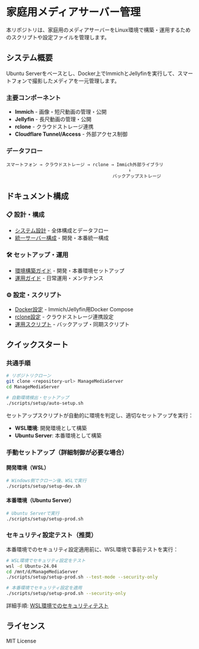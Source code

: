 # 家庭用メディアサーバー管理

本リポジトリは、家庭用のメディアサーバーをLinux環境で構築・運用するためのスクリプトや設定ファイルを管理します。

## システム概要

Ubuntu Serverをベースとし、Docker上でImmichとJellyfinを実行して、スマートフォンで撮影したメディアを一元管理します。

### 主要コンポーネント

- **Immich** - 画像・短尺動画の管理・公開
- **Jellyfin** - 長尺動画の管理・公開  
- **rclone** - クラウドストレージ連携
- **Cloudflare Tunnel/Access** - 外部アクセス制御

### データフロー

```
スマートフォン → クラウドストレージ → rclone → Immich外部ライブラリ
                                              ↓
                                        バックアップストレージ
```

## ドキュメント構成

### 📋 設計・構成
- [システム設計](docs/design/system-architecture.md) - 全体構成とデータフロー
- [統一サーバー構成](docs/design/server-configuration.md) - 開発・本番統一構成

### 🛠️ セットアップ・運用
- [環境構築ガイド](docs/setup/environment-setup.md) - 開発・本番環境セットアップ
- [運用ガイド](docs/operations/README.md) - 日常運用・メンテナンス

### ⚙️ 設定・スクリプト
- [Docker設定](docker/) - Immich/Jellyfin用Docker Compose
- [rclone設定](config/rclone/) - クラウドストレージ連携設定
- [運用スクリプト](scripts/) - バックアップ・同期スクリプト

## クイックスタート

### 共通手順
```bash
# リポジトリクローン
git clone <repository-url> ManageMediaServer
cd ManageMediaServer

# 自動環境検出・セットアップ
./scripts/setup/auto-setup.sh
```

セットアップスクリプトが自動的に環境を判定し、適切なセットアップを実行：
- **WSL環境**: 開発環境として構築
- **Ubuntu Server**: 本番環境として構築

### 手動セットアップ（詳細制御が必要な場合）

#### 開発環境（WSL）
```bash
# Windows側でクローン後、WSLで実行
./scripts/setup/setup-dev.sh
```

#### 本番環境（Ubuntu Server）
```bash
# Ubuntu Serverで実行
./scripts/setup/setup-prod.sh
```

### セキュリティ設定テスト（推奨）

本番環境でのセキュリティ設定適用前に、WSL環境で事前テストを実行：

```bash
# WSL環境でセキュリティ設定をテスト
wsl -d Ubuntu-24.04
cd /mnt/d/ManageMediaServer
./scripts/setup/setup-prod.sh --test-mode --security-only

# 本番環境でセキュリティ設定を適用
./scripts/setup/setup-prod.sh --security-only
```

詳細手順: [WSL環境でのセキュリティテスト](docs/operations/security-testing-wsl.md)

## ライセンス

MIT License